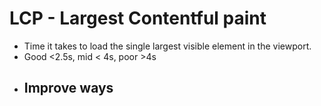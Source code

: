 # LCP - Largest Contentful paint
- Time it takes to load the single largest visible element in the viewport.
- Good <2.5s, mid < 4s, poor >4s
- Improve ways
	- 